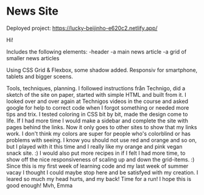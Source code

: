 # News Site
Deployed project:
https://lucky-beijinho-e620c2.netlify.app/

Hi!

Includes the following elements:
-header
-a main news article
-a grid of smaller news articles

Using CSS Grid & Flexbox, some shadow added. Responsiv for smartphone, tablets and bigger sceens.

Tools, techniques, planning.
I followed instructions från Technigo, did a sketch of the site on paper, started with simple HTML and built from it. I looked over and over again at Technigos videos in the course and asked google for help to correct code when I forgot something or needed more tips and trix. I tested coloring in CSS bit by bit, made the design come to life. 
If I had more time I would make a sidebar and complete the site with pages behind the links. Now it only goes to other sites to show that my links work. I don't think my colors are super for people who's colorblind or has problems with seeing. I know you should not use red and orange and so on, but I played with it this time and I really like my orange and pink vegan snack site. :)
I would also put more recipes in if I felt I had more time, to show off the nice responsiveness of scaling up and down the grid-items. :) Since this is my first week of learning code and my last week of summer vacay I thought I could maybe stop here and be satisfyed with my creation. I leared so much my head hurts, and my back! Time for a run!
I hope this is good enough!
Mvh, Emma
